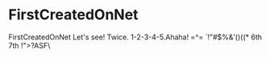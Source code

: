 # FirstCreatedOnNet
FirstCreatedOnNet
Let's see!
Twice.
1-2-3-4-5.Ahaha!
=^=
`!"#$%&'()((*
6th
7th
!">?ASF\

